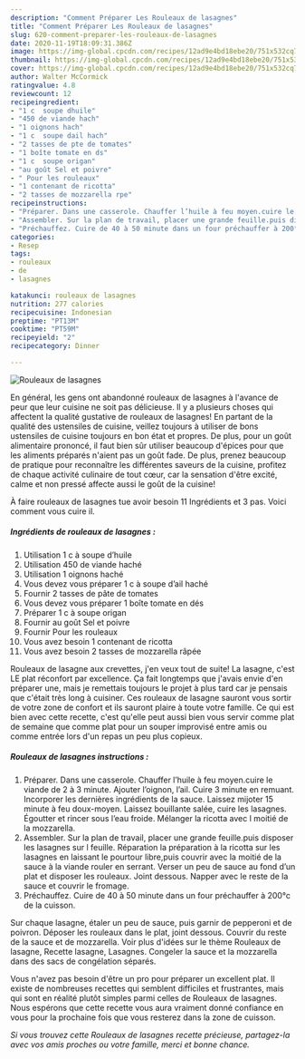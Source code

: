 ```yaml
---
description: "Comment Préparer Les Rouleaux de lasagnes"
title: "Comment Préparer Les Rouleaux de lasagnes"
slug: 620-comment-preparer-les-rouleaux-de-lasagnes
date: 2020-11-19T18:09:31.386Z
image: https://img-global.cpcdn.com/recipes/12ad9e4bd18ebe20/751x532cq70/rouleaux-de-lasagnes-photo-principale-de-la-recette.jpg
thumbnail: https://img-global.cpcdn.com/recipes/12ad9e4bd18ebe20/751x532cq70/rouleaux-de-lasagnes-photo-principale-de-la-recette.jpg
cover: https://img-global.cpcdn.com/recipes/12ad9e4bd18ebe20/751x532cq70/rouleaux-de-lasagnes-photo-principale-de-la-recette.jpg
author: Walter McCormick
ratingvalue: 4.8
reviewcount: 12
recipeingredient:
- "1 c  soupe dhuile"
- "450 de viande hach"
- "1 oignons hach"
- "1 c  soupe dail hach"
- "2 tasses de pte de tomates"
- "1 boîte tomate en ds"
- "1 c  soupe origan"
- "au goût Sel et poivre"
- " Pour les rouleaux"
- "1 contenant de ricotta"
- "2 tasses de mozzarella rpe"
recipeinstructions:
- "Préparer. Dans une casserole. Chauffer l’huile à feu moyen.cuire le viande de 2 à 3 minute. Ajouter l’oignon, l’ail. Cuire 3 minute en remuant. Incorporer les dernières ingrédients de la sauce. Laissez mijoter 15 minute à feu doux-moyen. Laissez bouillante salée, cuire les lasagnes. Égoutter et rincer sous l’eau froide. Mélanger la ricotta avec l moitié de la mozzarella."
- "Assembler. Sur la plan de travail, placer une grande feuille.puis disposer les lasagnes sur l feuille. Réparation la préparation à la ricotta sur les lasagnes en laissant le pourtour libre,puis couvrir avec la moitié de la sauce à la viande rouler en serrant. Verser un peu de sauce au fond d’un plat et disposer les rouleaux. Joint dessous. Napper avec le reste de la sauce et couvrir le fromage."
- "Préchauffez. Cuire de 40 à 50 minute dans un four préchauffer à 200°c de la cuisson."
categories:
- Resep
tags:
- rouleaux
- de
- lasagnes

katakunci: rouleaux de lasagnes 
nutrition: 277 calories
recipecuisine: Indonesian
preptime: "PT13M"
cooktime: "PT59M"
recipeyield: "2"
recipecategory: Dinner

---
```



![Rouleaux de lasagnes](https://img-global.cpcdn.com/recipes/12ad9e4bd18ebe20/751x532cq70/rouleaux-de-lasagnes-photo-principale-de-la-recette.jpg)

En général, les gens ont abandonné rouleaux de lasagnes à l'avance de peur que leur cuisine ne soit pas délicieuse. Il y a plusieurs choses qui affectent la qualité gustative de rouleaux de lasagnes! En partant de la qualité des ustensiles de cuisine, veillez toujours à utiliser de bons ustensiles de cuisine toujours en bon état et propres. De plus, pour un goût alimentaire prononcé, il faut bien sûr utiliser beaucoup d'épices pour que les aliments préparés n'aient pas un goût fade. De plus, prenez beaucoup de pratique pour reconnaître les différentes saveurs de la cuisine, profitez de chaque activité culinaire de tout cœur, car la sensation d'être excité, calme et non pressé affecte aussi le goût de la cuisine!

<!--inarticleads1-->

À faire rouleaux de lasagnes tue avoir besoin 11 Ingrédients et 3 pas. Voici comment vous cuire il.

##### Ingrédients de rouleaux de lasagnes :

1. Utilisation 1 c à soupe d’huile
1. Utilisation 450 de viande haché
1. Utilisation 1 oignons haché
1. Vous devez vous préparer 1 c à soupe d’ail haché
1. Fournir 2 tasses de pâte de tomates
1. Vous devez vous préparer 1 boîte tomate en dés
1. Préparer 1 c à soupe origan
1. Fournir au goût Sel et poivre
1. Fournir  Pour les rouleaux
1. Vous avez besoin 1 contenant de ricotta
1. Vous avez besoin 2 tasses de mozzarella râpée


Rouleaux de lasagne aux crevettes, j&#39;en veux tout de suite! La lasagne, c&#39;est LE plat réconfort par excellence. Ça fait longtemps que j&#39;avais envie d&#39;en préparer une, mais je remettais toujours le projet à plus tard car je pensais que c&#39;était très long à cuisiner. Ces rouleaux de lasagne sauront vous sortir de votre zone de confort et ils sauront plaire à toute votre famille. Ce qui est bien avec cette recette, c&#39;est qu&#39;elle peut aussi bien vous servir comme plat de semaine que comme plat pour un souper improvisé entre amis ou comme entrée lors d&#39;un repas un peu plus copieux. 

<!--inarticleads2-->

##### Rouleaux de lasagnes instructions :

1. Préparer. Dans une casserole. Chauffer l’huile à feu moyen.cuire le viande de 2 à 3 minute. Ajouter l’oignon, l’ail. Cuire 3 minute en remuant. Incorporer les dernières ingrédients de la sauce. Laissez mijoter 15 minute à feu doux-moyen. Laissez bouillante salée, cuire les lasagnes. Égoutter et rincer sous l’eau froide. Mélanger la ricotta avec l moitié de la mozzarella.
1. Assembler. Sur la plan de travail, placer une grande feuille.puis disposer les lasagnes sur l feuille. Réparation la préparation à la ricotta sur les lasagnes en laissant le pourtour libre,puis couvrir avec la moitié de la sauce à la viande rouler en serrant. Verser un peu de sauce au fond d’un plat et disposer les rouleaux. Joint dessous. Napper avec le reste de la sauce et couvrir le fromage.
1. Préchauffez. Cuire de 40 à 50 minute dans un four préchauffer à 200°c de la cuisson.


Sur chaque lasagne, étaler un peu de sauce, puis garnir de pepperoni et de poivron. Déposer les rouleaux dans le plat, joint dessous. Couvrir du reste de la sauce et de mozzarella. Voir plus d&#39;idées sur le thème Rouleaux de lasagne, Recette lasagne, Lasagnes. Congeler la sauce et la mozzarella dans des sacs de congélation séparés. 

<!--inarticleads1-->

<p>
Vous n'avez pas besoin d'être un pro pour préparer un excellent plat. Il existe de nombreuses recettes qui semblent difficiles et frustrantes, mais qui sont en réalité plutôt simples parmi celles de Rouleaux de lasagnes. Nous espérons que cette recette vous aura vraiment donné confiance en vous pour la prochaine fois que vous resterez dans la zone de cuisson.
</p>

<p>
<i>Si vous trouvez cette Rouleaux de lasagnes recette précieuse, partagez-la avec vos amis proches ou votre famille, merci et bonne chance.</i>
</p>
